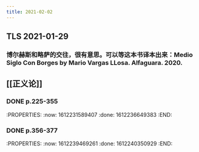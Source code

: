 ```yaml
---
title: 2021-02-02
---
```


## TLS 2021-01-29
### 博尔赫斯和略萨的交往，很有意思。可以等这本书译本出来：Medio Siglo Con Borges by Mario Vargas LLosa. Alfaguara. 2020.
## [[正义论]]
### DONE p.225-355
:PROPERTIES:
:now: 1612231589407
:done: 1612236649383
:END:
### DONE p.356-377
:PROPERTIES:
:now: 1612239469261
:done: 1612240350929
:END:
###
###
